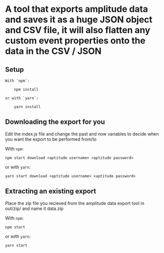 # A tool that exports amplitude data and saves it as a huge JSON object and CSV file, it will also flatten any custom event properties onto the data in the CSV / JSON

## Setup

    With `npm`:

        npm install

    or with `yarn`:

        yarn install

## Downloading the export for you

Edit the index.js file and change the past and now variables to decide when you want the export to be performed from/to

With `npm`:

    npm start download <aptitude username> <aptitude password>

or with `yarn`:

    yarn start download <aptitude username> <aptitude password>

## Extracting an existing export

Place the zip file you recieved from the amplitude data export tool in out/zip/ and name it data.zip

With `npm`:

    npm start

or with `yarn`:

    yarn start


